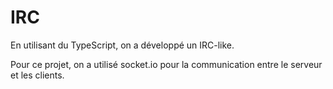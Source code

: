 # IRC

En utilisant du TypeScript, on a développé un IRC-like.

Pour ce projet, on a utilisé socket.io pour la communication entre le serveur et les clients.
